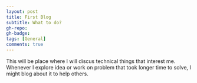 ```yaml
---
layout: post
title: First Blog
subtitle: What to do?
gh-repo:
gh-badge:
tags: [General]
comments: true
---
```

This will be place where I will discus technical things that interest me. Whenever I explore idea or work on problem that took longer time to solve, I might blog about it to help others.
